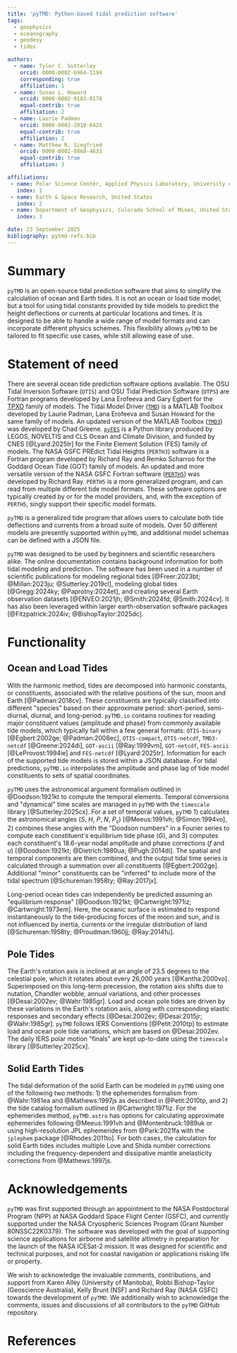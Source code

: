 ```yaml
---
title: 'pyTMD: Python-based tidal prediction software'
tags:
  - geophysics
  - oceanography
  - geodesy
  - tides

authors:
  - name: Tyler C. Sutterley
    orcid: 0000-0002-6964-1194
    corresponding: true
    affiliation: 1
  - name: Susan L. Howard
    orcid: 0000-0002-9183-0178
    equal-contrib: true
    affiliation: 2
  - name: Laurie Padman
    orcid: 0000-0003-2010-642X
    equal-contrib: true
    affiliation: 2
  - name: Matthew R. Siegfried
    orcid: 0000-0002-0868-4633
    equal-contrib: true
    affiliation: 3

affiliations:
 - name: Polar Science Center, Applied Physics Laboratory, University of Washington, United States
   index: 1
 - name: Earth & Space Research, United States
   index: 2
 - name: Department of Geophysics, Colorado School of Mines, United States
   index: 3

date: 23 September 2025
bibliography: pytmd-refs.bib
---
```


# Summary

`pyTMD` is an open-source tidal prediction software that aims to simplify the calculation of ocean and Earth tides. It is not an ocean or load tide model, but a tool for using tidal constants provided by tide models to predict the height deflections or currents at particular locations and times. It is designed to be able to handle a wide range of model formats and can incorporate different physics schemes. This flexibility allows `pyTMD` to be tailored to fit specific use cases, while still allowing ease of use.

# Statement of need

There are several ocean tide prediction software options available. The OSU Tidal Inversion Software (`OTIS`) and OSU Tidal Prediction Software (`OTPS`) are Fortran programs developed by Lana Erofeeva and Gary Egbert for the [TPXO](https://www.tpxo.net/home) family of models. The Tidal Model Driver ([`TMD`](https://github.com/EarthAndSpaceResearch/TMD_Matlab_Toolbox_v2.5)) is a MATLAB Toolbox developed by Laurie Padman, Lana Erofeeva and Susan Howard for the same family of models. An updated version of the MATLAB Toolbox ([`TMD3`](https://github.com/chadagreene/tide-model-driver)) was developed by Chad Greene. [`pyFES`](https://cnes.github.io/aviso-fes/) is a Python library produced by LEGOS, NOVELTIS and CLS Ocean and Climate Division, and funded by CNES [@Lyard:2025tr] for the Finite Element Solution (FES) family of models. The NASA GSFC PREdict Tidal Heights (`PERTH3`) software is a Fortran program developed by Richard Ray and Remko Scharroo for the Goddard Ocean Tide (GOT) family of models. An updated and more versatile version of the NASA GSFC Fortran software ([`PERTH5`](https://codeberg.org/rray/perth5)) was developed by Richard Ray. `PERTH5` is a more generalized program, and can read from multiple different tide model formats. These software options are typically created by or for the model providers, and, with the exception of `PERTH5`, singly support their specific model formats.  

`pyTMD` is a generalized tide program that allows users to calculate both tide deflections and currents from a broad suite of models. Over 50 different models are presently supported within `pyTMD`, and additional model schemas can be defined with a JSON file. 

`pyTMD` was designed to be used by beginners and scientific researchers alike. The online documentation contains background information for both tidal modeling and prediction. The software has been used in a number of scientific publications for modeling regional tides [@Freer:2023bt; @Millan:2023ju; @Sutterley:2019cl], modeling global tides [@Gregg:2024ky; @Paprotny:2024et], and creating several Earth observation datasets [@ENVEO:2021jh; @Smith:2024fd; @Smith:2024cv]. It has also been leveraged within larger earth-observation software packages [@Fitzpatrick:2024iv; @BishopTaylor:2025dc]. 

# Functionality

## Ocean and Load Tides

With the harmonic method, tides are decomposed into harmonic constants, or constituents, associated with the relative positions of the sun, moon and Earth [@Padman:2018cv]. These constituents are typically classified into different "species" based on their approximate period: short-period, semi-diurnal, diurnal, and long-period. `pyTMD.io` contains routines for reading major constituent values (amplitude and phase) from commonly available tide models, which typically fall within a few general formats: `OTIS-binary` [@Egbert:2002ge; @Padman:2008ec], `OTIS-compact`, `OTIS-netcdf`, `TMD3-netcdf` [@Greene:2024di], `GOT-ascii` [@Ray:1999vm], `GOT-netcdf`, `FES-ascii` [@LeProvost:1994ie] and `FES-netcdf` [@Lyard:2025tr]. Information for each of the supported tide models is stored within a JSON database. For tidal predictions, `pyTMD.io` interpolates the amplitude and phase lag of tide model constituents to sets of spatial coordinates. 

`pyTMD` uses the astronomical argument formalism outlined in @Doodson:1921kt to compute the temporal elements. Temporal conversions and "dynamical" time scales are managed in `pyTMD` with the `timescale` library [@Sutterley:2025cx]. For a set of temporal values, `pyTMD` 1) calculates the astronomical angles ($S$, $H$, $P$, $N$, $P_s$) [@Meeus:1991vh; @Simon:1994vo], 2) combines these angles with the "Doodson numbers" in a Fourier series to compute each constituent's equilibrium tide phase ($G$), and 3) computes each constituent's 18.6-year nodal amplitude and phase corrections ($f$ and $u$) [@Doodson:1921kt; @Dietrich:1980ua; @Pugh:2014di]. The spatial and temporal components are then combined, and the output tidal time series is calculated through a summation over all constituents [@Egbert:2002ge]. Additional "minor" constituents can be "inferred" to include more of the tidal spectrum [@Schureman:1958ty; @Ray:2017jx].

Long-period ocean tides can independently be predicted assuming an "equilibrium response" [@Doodson:1921kt; @Cartwright:1971iz; @Cartwright:1973em]. Here, the oceanic surface is estimated to respond instantaneously to the tide-producing forces of the moon and sun, and is not influenced by inertia, currents or the irregular distribution of land [@Schureman:1958ty; @Proudman:1960jj; @Ray:2014fu].

## Pole Tides

The Earth's rotation axis is inclined at an angle of 23.5 degrees to the celestial pole, which it rotates about every 26,000 years [@Kantha:2000vo]. Superimposed on this long-term precession, the rotation axis shifts due to nutation, Chandler wobble, annual variations, and other processes [@Desai:2002ev; @Wahr:1985gr]. Load and ocean pole tides are driven by these variations in the Earth's rotation axis, along with corresponding elastic responses and secondary effects [@Desai:2002ev; @Desai:2015jr; @Wahr:1985gr]. `pyTMD` follows IERS Conventions [@Petit:2010tp] to estimate load and ocean pole tide variations, which are based on @Desai:2002ev. The daily IERS polar motion "finals" are kept up-to-date using the `timescale` library [@Sutterley:2025cx]. 

## Solid Earth Tides

The tidal deformation of the solid Earth can be modeled in `pyTMD` using one of the following two methods: 1) the ephemerides formalism from @Wahr:1981ea and @Mathews:1997js as described in @Petit:2010tp, and 2) the tide catalog formalism outlined in @Cartwright:1971iz. For the ephemerides method, `pyTMD.astro` has options for calculating approximate ephemerides following @Meeus:1991vh and @Montenbruck:1989uk or using high-resolution JPL ephemerides from @Park:2021fa with the `jplephem` package [@Rhodes:2011to]. For both cases, the calculation for solid Earth tides includes multiple Love and Shida number corrections including the frequency-dependent and dissipative mantle anelasticity corrections from @Mathews:1997js. 

# Acknowledgements

`pyTMD` was first supported through an appointment to the NASA Postdoctoral Program (NPP) at NASA Goddard Space Flight Center (GSFC), and currently supported under the NASA Cryospheric Sciences Program (Grant Number 80NSSC22K0379). The software was developed with the goal of supporting science applications for airborne and satellite altimetry in preparation for the launch of the NASA ICESat-2 mission. It was designed for scientific and technical purposes, and not for coastal navigation or applications risking life or property.

We wish to acknowledge the invaluable comments, contributions, and support from Karen Alley (University of Manitoba), Robbi Bishop-Taylor (Geoscience Australia), Kelly Brunt (NSF) and Richard Ray (NASA GSFC) towards the development of `pyTMD`. We additionally wish to acknowledge the comments, issues and discussions of all contributors to the `pyTMD` GitHub repository.

# References
